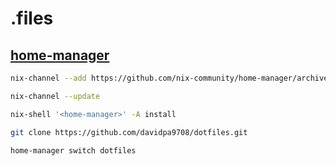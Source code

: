 # .files

## [home-manager](https://nix-community.github.io/home-manager/index.xhtml#sec-install-standalone)

```sh
nix-channel --add https://github.com/nix-community/home-manager/archive/release-23.11.tar.gz home-manager

nix-channel --update

nix-shell '<home-manager>' -A install

git clone https://github.com/davidpa9708/dotfiles.git

home-manager switch dotfiles
```